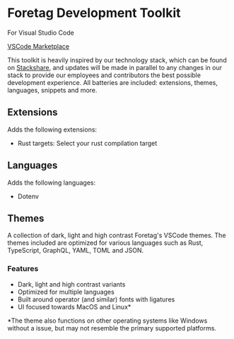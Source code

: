 
# Foretag Development Toolkit
For Visual Studio Code

[VSCode Marketplace](https://marketplace.visualstudio.com/items?itemName=foretag.development-toolkit)

This toolkit is heavily inspired by our technology stack, which can be found on [Stackshare](https://stackshare.io/foretag/foretag), and updates will be made in parallel to any changes in our stack to provide our employees and contributors the best possible development experience. All batteries are included: extensions, themes, languages, snippets and more.

## Extensions

Adds the following extensions:

- Rust targets: Select your rust compilation target

## Languages

Adds the following languages:

- Dotenv

## Themes

A collection of dark, light and high contrast Foretag's VSCode themes. The themes included are optimized for various languages such as Rust, TypeScript, GraphQL, YAML, TOML and JSON.

### Features
- Dark, light and high contrast variants
- Optimized for multiple languages
- Built around operator (and similar) fonts with ligatures
- UI focused towards MacOS and Linux*


*The theme also functions on other operating systems like Windows without a issue, but may not resemble the primary supported platforms.








